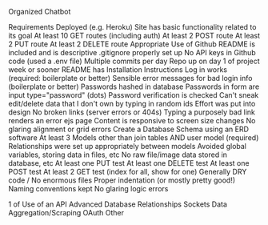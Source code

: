Organized Chatbot

Requirements
Deployed (e.g. Heroku)
 Site has basic functionality related to its goal
 At least 10 GET routes (including auth)
 At least 2 POST route
 At least 2 PUT route
 At least 2 DELETE route
 Appropriate Use of Github
 README is included and is descriptive
 .gitignore properly set up
 No API keys in Github code (used a .env file)
 Multiple commits per day
 Repo up on day 1 of project week or sooner
 README has Installation Instructions
Log in works (required: boilerplate or better)
Sensible error messages for bad login info (boilerplate or better)
Passwords hashed in database
Passwords in form are input type="password" (dots)
Password verification is checked
Can't sneak edit/delete data that I don't own by typing in random ids
 Effort was put into design
 No broken links (server errors or 404s)
 Typing a purposely bad link renders an error ejs page
 Content is responsive to screen size changes
 No glaring alignment or grid errors
 Create a Database Schema using an ERD software
 At least 3 Models other than join tables AND user model (required)
 Relationships were set up appropriately between models
 Avoided global variables, storing data in files, etc
 No raw file/image data stored in database, etc
At least one PUT test
 At least one DELETE test
 At least one POST test
 At least 2 GET test (index for all, show for one)
Generally DRY code / No enormous files
 Proper indentation (or mostly pretty good!)
 Naming conventions kept
 No glaring logic errors



1 of
Use of an API
 Advanced Database Relationships
 Sockets
 Data Aggregation/Scraping
 OAuth
 Other
